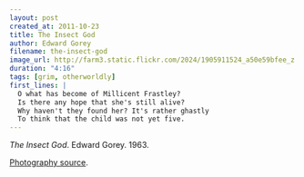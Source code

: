 ```yaml
---
layout: post
created_at: 2011-10-23
title: The Insect God
author: Edward Gorey
filename: the-insect-god
image_url: http://farm3.static.flickr.com/2024/1905911524_a50e59bfee_z.jpg
duration: "4:16"
tags: [grim, otherworldly]
first_lines: |
  O what has become of Millicent Frastley?
  Is there any hope that she's still alive?
  Why haven't they found her? It's rather ghastly
  To think that the child was not yet five.
---
```


_The Insect God_.  Edward Gorey.  1963.

[Photography source](http://www.flickr.com/photos/photo_munki/1905911524/).

